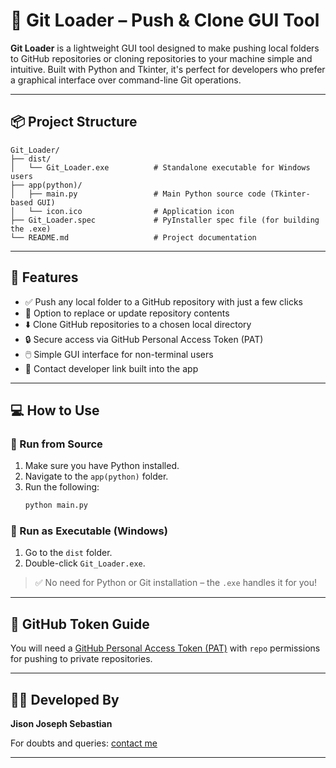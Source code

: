 
# 🚀 Git Loader – Push & Clone GUI Tool

**Git Loader** is a lightweight GUI tool designed to make pushing local folders to GitHub repositories or cloning repositories to your machine simple and intuitive. Built with Python and Tkinter, it's perfect for developers who prefer a graphical interface over command-line Git operations.

---

## 📦 Project Structure

```
Git_Loader/
├── dist/
│   └── Git_Loader.exe          # Standalone executable for Windows users
├── app(python)/
│   ├── main.py                 # Main Python source code (Tkinter-based GUI)
│   └── icon.ico                # Application icon
├── Git_Loader.spec             # PyInstaller spec file (for building the .exe)
└── README.md                   # Project documentation
```

---

## 🔧 Features

- ✅ Push any local folder to a GitHub repository with just a few clicks  
- 🔄 Option to replace or update repository contents  
- ⬇️ Clone GitHub repositories to a chosen local directory  
- 🔒 Secure access via GitHub Personal Access Token (PAT)  
- 🖱️ Simple GUI interface for non-terminal users  
- 💬 Contact developer link built into the app  

---

## 💻 How to Use

### 🧪 Run from Source
1. Make sure you have Python installed.
2. Navigate to the `app(python)` folder.
3. Run the following:
   ```bash
   python main.py
   ```

### 🏁 Run as Executable (Windows)
1. Go to the `dist` folder.
2. Double-click `Git_Loader.exe`.

> ✅ No need for Python or Git installation – the `.exe` handles it for you!

---

## 🔐 GitHub Token Guide

You will need a [GitHub Personal Access Token (PAT)](https://github.com/settings/tokens) with `repo` permissions for pushing to private repositories.

---

## 👨‍💻 Developed By

**Jison Joseph Sebastian**

For doubts and queries: [contact me](https://myporfolio-1o1h.onrender.com/contact)

---


